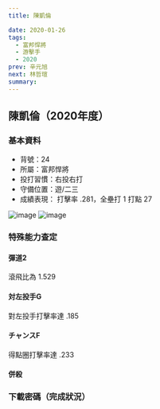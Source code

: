 ```yaml
---
title: 陳凱倫

date: 2020-01-26
tags:
  - 富邦悍將
  - 游擊手
  - 2020
prev: 辛元旭
next: 林哲瑄
summary: 
---
```


## 陳凱倫（2020年度）
### 基本資料
- 背號：24
- 所屬：富邦悍將
- 投打習慣：右投右打
- 守備位置：遊/二三
- 成績表現： 打擊率 .281，全壘打 1 打點 27

![image](https://i.imgur.com/KFryc2m.jpg)
![image](https://i.imgur.com/EYRuFug.jpg)

### 特殊能力查定
#### 彈道2
滾飛比為 1.529
#### 対左投手G
對左投手打擊率達 .185
#### チャンスF
得點圈打擊率達 .233
#### 併殺

### 下載密碼（完成狀況）

